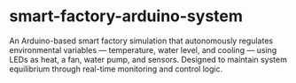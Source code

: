 # smart-factory-arduino-system
An Arduino-based smart factory simulation that autonomously regulates environmental variables — temperature, water level, and cooling — using LEDs as heat, a fan, water pump, and sensors. Designed to maintain system equilibrium through real-time monitoring and control logic.
